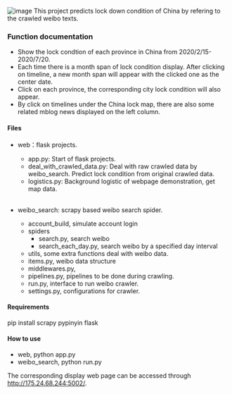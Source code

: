
![image](https://github.com/xulin66999/covid_lock_map/blob/master/map.png)
This project predicts lock down condition of China by refering to the crawled weibo texts.

### Function documentation
* Show the lock condtion of each province in China from 2020/2/15-2020/7/20. 
* Each time there is a month span of lock condition display. After clicking on timeline, a new month span will appear with the clicked one as the center date.
* Click on each province, the corresponding city lock condition will also appear.
* By click on timelines under the China lock map, there are also some related mblog news displayed on the left column.


#### Files
* web：flask projects. <br>
    * app.py: Start of flask projects. <br>
    * deal_with_crawled_data.py: Deal with raw crawled data by weibo_search. Predict lock condition from original crawled data. <br>
    * logistics.py: Background logistic of webpage demonstration, get map data. <br><br>


* weibo_search: scrapy based weibo search spider.  <br>
    * account_build, simulate account login <br>
    * spiders
        * search.py, search weibo  <br>
        * search_each_day.py, search weibo by a specified day interval  <br>
    * utils, some extra functions deal with weibo data.
    * items.py, weibo data structure
    * middlewares.py,
    * pipelines.py, pipelines to be done during crawling.
    * run.py, interface to run weibo crawler.
    * settings.py, configurations for crawler.

#### Requirements
pip install scrapy pypinyin flask

#### How to use
* web, python app.py
* weibo_search, python run.py

The corresponding display web page can be accessed through http://175.24.68.244:5002/. 
